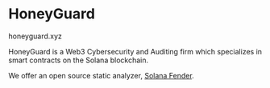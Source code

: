# HoneyGuard

honeyguard.xyz

HoneyGuard is a Web3 Cybersecurity and Auditing firm which specializes in smart contracts on the Solana blockchain.

We offer an open source static analyzer, [Solana Fender](https://github.com/honey-guard/solana-fender).
